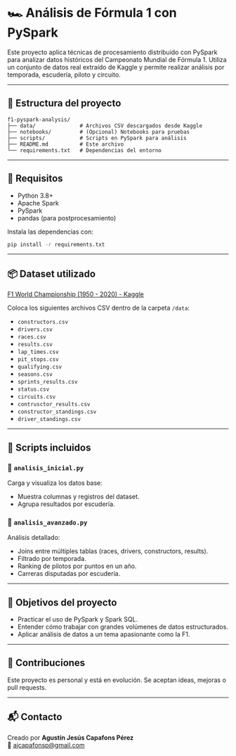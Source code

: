 # 🏎️ Análisis de Fórmula 1 con PySpark

Este proyecto aplica técnicas de procesamiento distribuido con PySpark para analizar datos históricos del Campeonato Mundial de Fórmula 1. Utiliza un conjunto de datos real extraído de Kaggle y permite realizar análisis por temporada, escudería, piloto y circuito.

---

## 📁 Estructura del proyecto

```
f1-pyspark-analysis/
├── data/              # Archivos CSV descargados desde Kaggle
├── notebooks/         # (Opcional) Notebooks para pruebas
├── scripts/           # Scripts en PySpark para análisis
├── README.md          # Este archivo
└── requirements.txt   # Dependencias del entorno
```

---

## 🔧 Requisitos

- Python 3.8+
- Apache Spark
- PySpark
- pandas (para postprocesamiento)

Instala las dependencias con:

```bash
pip install -r requirements.txt
```

---

## 📦 Dataset utilizado

[F1 World Championship (1950 - 2020) - Kaggle](https://www.kaggle.com/datasets/rohanrao/formula-1-world-championship-1950-2020)

Coloca los siguientes archivos CSV dentro de la carpeta `/data`:

- `constructors.csv`
- `drivers.csv`
- `races.csv`
- `results.csv`
- `lap_times.csv`
- `pit_stops.csv`
- `qualifying.csv`
- `seasons.csv`
- `sprints_results.csv`
- `status.csv`
- `circuits.csv`
- `contrusctor_results.csv`
- `constructor_standings.csv`
- `driver_standings.csv`

---

## 🚀 Scripts incluidos

### 🔹 `analisis_inicial.py`
Carga y visualiza los datos base:
- Muestra columnas y registros del dataset.
- Agrupa resultados por escudería.

### 🔹 `analisis_avanzado.py`
Análisis detallado:
- Joins entre múltiples tablas (races, drivers, constructors, results).
- Filtrado por temporada.
- Ranking de pilotos por puntos en un año.
- Carreras disputadas por escudería.

---

## 🎯 Objetivos del proyecto

- Practicar el uso de PySpark y Spark SQL.
- Entender cómo trabajar con grandes volúmenes de datos estructurados.
- Aplicar análisis de datos a un tema apasionante como la F1.

---

## 🤝 Contribuciones

Este proyecto es personal y está en evolución. Se aceptan ideas, mejoras o pull requests.

---

## 📬 Contacto

Creado por **Agustín Jesús Capafons Pérez**  
📧 [ajcapafonsp@gmail.com](mailto:ajcapafonsp@gmail.com)
